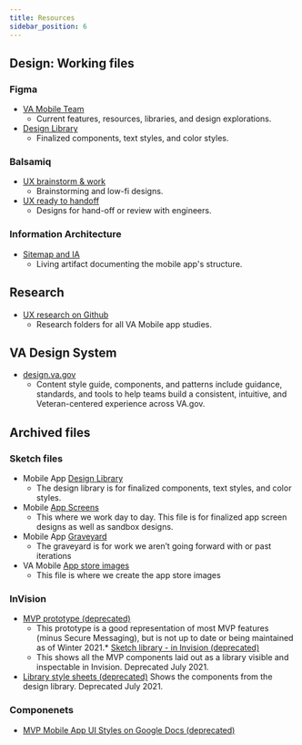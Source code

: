 ```yaml
---
title: Resources
sidebar_position: 6
---
```



## Design: Working files
### Figma
* [VA Mobile Team](https://www.figma.com/files/team/1114266503868297401)
	* Current features, resources, libraries, and design explorations.
* [Design Library](https://www.figma.com/files/827597988283174959/project/60961499/%F0%9F%93%90-Design-Library?fuid=1114240858371616544)
	* Finalized components, text styles, and color styles.

### Balsamiq
* [UX brainstorm & work](https://balsamiq.cloud/s4uw4la/pnnwuqv) 
	* Brainstorming and low-fi designs.
* [UX ready to handoff](https://balsamiq.cloud/s4uw4la/pa3zodh) 
	* Designs for hand-off or review with engineers.
### Information Architecture
* [Sitemap and IA](https://github.com/department-of-veterans-affairs/va.gov-team/tree/master/products/va-mobile-app/ux-design/information-architecture) 
  * Living artifact documenting the mobile app's structure.

    
## Research
* [UX research on Github](https://github.com/department-of-veterans-affairs/va.gov-team/tree/master/products/va-mobile-app/ux-research)
  * Research folders for all VA Mobile app studies.

## VA Design System
* [design.va.gov](https://design.va.gov/)
  * Content style guide, components, and patterns include guidance, standards, and tools to help teams build a consistent, intuitive, and Veteran-centered experience across VA.gov.


## Archived files
### Sketch files
* Mobile App  [Design Library](https://www.sketch.com/s/dc5da595-7a22-4cdd-a850-bd91a80dd377) 
	* The design library is for finalized components, text styles, and color styles. 
* Mobile  [App Screens](https://www.sketch.com/s/2f57b5b0-1b81-4237-a2e6-e522d5e37d11) 
	* This where we work day to day. This file is for finalized app screen designs as well as sandbox designs.
* Mobile App  [Graveyard](https://www.sketch.com/s/1f5a847a-fff0-4bf8-979a-c8bc5eee48f5) 
	* The graveyard is for work we aren’t going forward with or past iterations 
* VA Mobile  [App store images](https://www.sketch.com/s/1a20755f-c11d-4838-9db3-ab04f1a931a8) 
	* This file is where we create the app store images
### InVision	
* [MVP prototype (deprecated)](https://adhoc.invisionapp.com/console/share/GTZ1ESFF6BN/600511542) 
	* This prototype is a good representation of most MVP features (minus Secure Messaging), but is not up to date or being maintained as of Winter 2021.*  [Sketch library - in Invision (deprecated)](https://adhoc.invisionapp.com/console/share/AX108RJZPB6E/600511824) 
	* This shows all the MVP components laid out as a library visible and inspectable in Invision. Deprecated July 2021.
* [Library style sheets (deprecated)](https://adhoc.invisionapp.com/share/AX108RJZPB6E#/screens/445194518) 
Shows the components from the design library. Deprecated July 2021.

### Componenets
* [MVP Mobile App UI Styles on Google Docs (deprecated)](https://docs.google.com/document/d/1VC-CLWnhevB8HLBBHPwkSJvECn8EBie8HOkJylKE1lo/edit?usp=sharing)